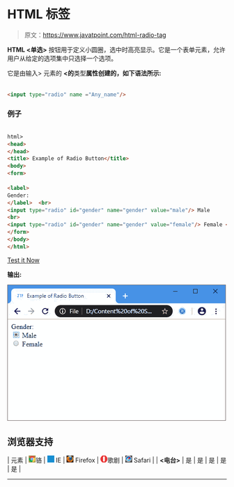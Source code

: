 # HTML <radio>标签</radio>

> 原文：<https://www.javatpoint.com/html-radio-tag>

**HTML <单选>** 按钮用于定义小圆圈，选中时高亮显示。它是一个表单元素，允许用户从给定的选项集中只选择一个选项。

它是由输入> 元素的 **<的**类型**属性创建的，如下语法所示:**

```html

<input type="radio" name ="Any_name"/>

```

### 例子

```html

html>
<head>
</head>
<title> Example of Radio Button</title>
<body>
<form>

<label>
Gender: 
</label>  <br>
<input type="radio" id="gender" name="gender" value="male"/> Male  
<br>
<input type="radio" id="gender" name="gender" value="female"/> Female <br/> 
</form>  
</body>
</html>

```

[Test it Now](https://www.javatpoint.com/oprweb/test.jsp?filename=html-radio-tag)

**输出:**

![html radio tag](img/47e21fbc91309974657c85700eced03b.png)

## 浏览器支持

| 元素 | ![chrome browser](img/4fbdc93dc2016c5049ed108e7318df19.png)铬 | ![ie browser](img/83dd23df1fe8373fd5bf054b2c1dd88b.png) IE | ![firefox browser](img/4f001fff393888a8a807ed29b28145d1.png) Firefox | ![opera browser](img/6cad4a592cc69a052056a0577b4aac65.png)歌剧 | ![safari browser](img/a0f6a9711a92203c5dc5c127fe9c9fca.png) Safari |
| **<电台>** | 是 | 是 | 是 | 是 | 是 |

* * *